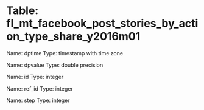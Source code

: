 Table: fl_mt_facebook_post_stories_by_action_type_share_y2016m01
================================================================

Name: dptime
Type: timestamp with time zone

Name: dpvalue
Type: double precision

Name: id
Type: integer

Name: ref_id
Type: integer

Name: step
Type: integer

